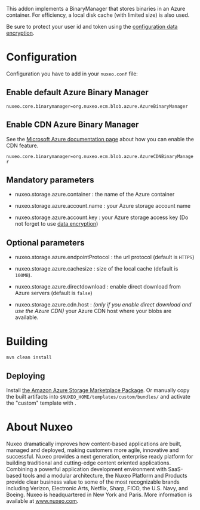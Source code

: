 This addon implements a BinaryManager that stores binaries in an Azure container.
For efficiency, a local disk cache (with limited size) is also used.

Be sure to protect your user id and token using the [configuration data encryption](https://doc.nuxeo.com/x/4YeRAQ).

# Configuration

Configuration you have to add in your `nuxeo.conf` file:

## Enable default Azure Binary Manager

`nuxeo.core.binarymanager=org.nuxeo.ecm.blob.azure.AzureBinaryManager`

## Enable CDN Azure Binary Manager

See the [Microsoft Azure documentation page](https://azure.microsoft.com/en-us/documentation/articles/cdn-overview/) about how you can enable the CDN feature.

`nuxeo.core.binarymanager=org.nuxeo.ecm.blob.azure.AzureCDNBinaryManager`

## Mandatory parameters

- nuxeo.storage.azure.container : the name of the Azure container

- nuxeo.storage.azure.account.name : your Azure storage account name

- nuxeo.storage.azure.account.key : your Azure storage access key (Do not forget to use [data encryption](https://doc.nuxeo.com/x/4YeRAQ))

## Optional parameters

- nuxeo.storage.azure.endpointProtocol : the url protocol (default is `HTTPS`)

- nuxeo.storage.azure.cachesize : size of the local cache (default is `100MB`).

- nuxeo.storage.azure.directdownload : enable direct download from Azure servers (default is `false`)

- nuxeo.storage.azure.cdn.host : *(only if you enable direct download and use the Azure CDN)* your Azure CDN host where your blobs are available.

# Building

    mvn clean install

## Deploying

Install [the Amazon Azure Storage Marketplace Package](https://connect.nuxeo.com/nuxeo/site/marketplace/package/azure-storage).
Or manually copy the built artifacts into `$NUXEO_HOME/templates/custom/bundles/` and activate the "custom" template with .

# About Nuxeo

Nuxeo dramatically improves how content-based applications are built, managed and deployed, making customers more agile, innovative and successful. Nuxeo provides a next generation, enterprise ready platform for building traditional and cutting-edge content oriented applications. Combining a powerful application development environment with SaaS-based tools and a modular architecture, the Nuxeo Platform and Products provide clear business value to some of the most recognizable brands including Verizon, Electronic Arts, Netflix, Sharp, FICO, the U.S. Navy, and Boeing. Nuxeo is headquartered in New York and Paris. More information is available at www.nuxeo.com.

